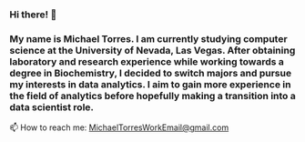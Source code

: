### Hi there! 👋

### My name is Michael Torres.  I am currently studying computer science at the University of Nevada, Las Vegas.  After obtaining laboratory and research experience while working towards a degree in Biochemistry, I decided to switch majors and pursue my interests in data analytics.  I aim to gain more experience in the field of analytics before hopefully making a transition into a data scientist role.  

📫 How to reach me: MichaelTorresWorkEmail@gmail.com

<!--
**Michael96Torres/Michael96Torres** is a ✨ _special_ ✨ repository because its `README.md` (this file) appears on your GitHub profile.

Here are some ideas to get you started:

- 🔭 I’m currently working on ...
- 🌱 I’m currently learning ...
- 👯 I’m looking to collaborate on ...
- 🤔 I’m looking for help with ...
- 💬 Ask me about ...
- 📫 How to reach me: ...
- 😄 Pronouns: ...
- ⚡ Fun fact: ...
-->

